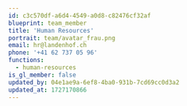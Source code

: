 ```yaml
---
id: c3c570df-a6d4-4549-a0d8-c82476cf32af
blueprint: team_member
title: 'Human Resources'
portrait: team/avatar_frau.png
email: hr@landenhof.ch
phone: '+41 62 737 05 96'
functions:
  - human-resources
is_gl_member: false
updated_by: 04e1ae9a-6ef8-4ba0-931b-7cd69cc0d3a2
updated_at: 1727170866
---
```

